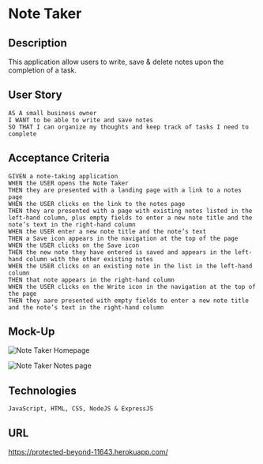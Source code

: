 # Note Taker

## Description
This application allow users to write, save & delete notes upon the completion of a task.

## User Story

```
AS A small business owner
I WANT to be able to write and save notes
SO THAT I can organize my thoughts and keep track of tasks I need to complete
```

## Acceptance Criteria

```
GIVEN a note-taking application
WHEN the USER opens the Note Taker
THEN they are presented with a landing page with a link to a notes page
WHEN the USER clicks on the link to the notes page
THEN they are presented with a page with existing notes listed in the left-hand column, plus empty fields to enter a new note title and the note’s text in the right-hand column
WHEN the USER enter a new note title and the note’s text
THEN a Save icon appears in the navigation at the top of the page
WHEN the USER clicks on the Save icon
THEN the new note they have entered is saved and appears in the left-hand column with the other existing notes
WHEN the USER clicks on an existing note in the list in the left-hand column
THEN that note appears in the right-hand column
WHEN the USER clicks on the Write icon in the navigation at the top of the page
THEN they aare presented with empty fields to enter a new note title and the note’s text in the right-hand column
```

## Mock-Up
![Note Taker Homepage](https://github.com/HerbSneed/Note_Taker/assets/105166208/3c0de421-463d-40fe-a9df-b5d12496560e)

![Note Taker Notes page](https://github.com/HerbSneed/Note_Taker/assets/105166208/17f7ee03-2554-4ec3-b4a4-6c72d804da22)

## Technologies

```
JavaScript, HTML, CSS, NodeJS & ExpressJS
```

## URL
https://protected-beyond-11643.herokuapp.com/
